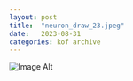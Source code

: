 ```yaml
---
layout:	post
title:	"neuron_draw_23.jpeg"
date:	2023-08-31
categories:	kof archive
---
```


![Image Alt](https://k0f.github.io/assets/neuron_draw_23.jpeg)